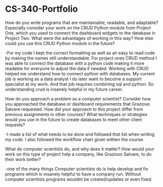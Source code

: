 # CS-340-Portfolio
How do you write programs that are maintainable, readable, and adaptable? Especially consider your work on the CRUD Python module from Project One, which you used to connect the dashboard widgets to the database in Project Two. What were the advantages of working in this way? How else could you use this CRUD Python module in the future?

-For my code I kept the correct formatting as well as an easy to read code by making the names still understandable. For project ones CRUD method I was able to connect the database with a python code making it more readable for everyone to adjust the data if needed. Working with CRUD helped me understand how to connect python with databases. My current job is working as a data analyst I do later want to become a support specialist at my work. And that job requires combining sql and python. So understanding crud is insanely helpful in my future career.

How do you approach a problem as a computer scientist? Consider how you approached the database or dashboard requirements that Grazioso Salvare requested. How did your approach to this project differ from previous assignments in other courses? What techniques or strategies would you use in the future to create databases to meet other client requests?

-I made a list of what needs to be done and followed that list when writing my code. I also followed the workflow chart given withen the course.

What do computer scientists do, and why does it matter? How would your work on this type of project help a company, like Grazioso Salvare, to do their work better?

-one of the many things Computer scientists do is help develop and fix programs which is insanely helpful to have a company run. Without computer scientists programs wouldnt be created/updates or even fixed.
